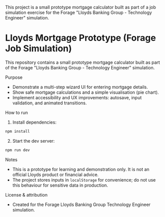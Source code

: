 This project is a small prototype mortgage calculator built as part of a job simulation exercise for the Forage "Lloyds Banking Group - Technology Engineer" simulation.
# Lloyds Mortgage Prototype (Forage Job Simulation)

This repository contains a small prototype mortgage calculator built as part of the Forage "Lloyds Banking Group - Technology Engineer" simulation.

Purpose
- Demonstrate a multi-step wizard UI for entering mortgage details.
- Show safe mortgage calculations and a simple visualisation (pie chart).
- Implement accessibility and UX improvements: autosave, input validation, and animated transitions.

How to run
1. Install dependencies:

```powershell
npm install
```

2. Start the dev server:

```powershell
npm run dev
```

Notes
- This is a prototype for learning and demonstration only. It is not an official Lloyds product or financial advice.
- The project stores inputs in `localStorage` for convenience; do not use this behaviour for sensitive data in production.

License & attribution
- Created for the Forage Lloyds Banking Group Technology Engineer simulation.
